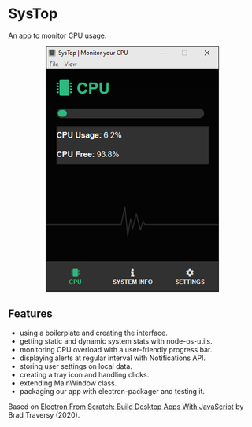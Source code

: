 # SysTop

An app to monitor CPU usage.

<p align="center">
    <img src="screenshot.png">
</p>

## Features

- using a boilerplate and creating the interface.
- getting static and dynamic system stats with node-os-utils.
- monitoring CPU overload with a user-friendly progress bar.
- displaying alerts at regular interval with Notifications API.
- storing user settings on local data.
- creating a tray icon and handling clicks.
- extending MainWindow class.
- packaging our app with electron-packager and testing it.

Based on [Electron From Scratch: Build Desktop Apps With JavaScript](https://www.udemy.com/course/electron-from-scratch/) by Brad Traversy (2020).
